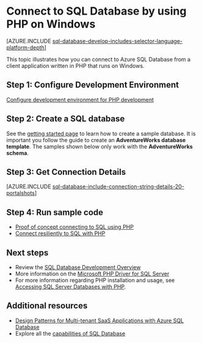 <properties
    pageTitle="Connect to SQL Database by using PHP on Windows | Azure"
    description="Presents a sample PHP program that connects to Azure SQL Database from a Windows client, and provides links to the necessary software components needed by the client."
    services="sql-database"
    documentationcenter=""
    author="meet-bhagdev"
    manager="jhubbard"
    editor="" />
<tags
    ms.assetid="4e71db4a-a22f-4f1c-83e5-4a34a036ecf3"
    ms.service="sql-database"
    ms.custom="development"
    ms.workload="drivers"
    ms.tgt_pltfrm="na"
    ms.devlang="php"
    ms.topic="article"
    ms.date="02/03/2017"
    wacn.date=""
    ms.author="meetb" />

# Connect to SQL Database by using PHP on Windows


[AZURE.INCLUDE [sql-database-develop-includes-selector-language-platform-depth](../../includes/sql-database-develop-includes-selector-language-platform-depth.md)] 


This topic illustrates how you can connect to Azure SQL Database from a client application written in PHP that runs on Windows.

## Step 1:  Configure Development Environment
[Configure development environment for PHP development](https://docs.microsoft.com/sql/connect/php/step-1-configure-development-environment-for-php-development/)

## Step 2: Create a SQL database

See the [getting started page](/documentation/articles/sql-database-get-started/) to learn how to create a sample database.  It is important you follow the guide to create an **AdventureWorks database template**. The samples shown below only work with the **AdventureWorks schema**.


## Step 3: Get Connection Details

[AZURE.INCLUDE [sql-database-include-connection-string-details-20-portalshots](../../includes/sql-database-include-connection-string-details-20-portalshots.md)]


## Step 4: Run sample code
* [Proof of concept connecting to SQL using PHP](https://docs.microsoft.com/sql/connect/php/step-3-proof-of-concept-connecting-to-sql-using-php/)
* [Connect resiliently to SQL with PHP](https://docs.microsoft.com/sql/connect/php/step-4-connect-resiliently-to-sql-with-php/)


## Next steps

* Review the [SQL Database Development Overview](/documentation/articles/sql-database-develop-overview/)
* More information on the [Microsoft PHP Driver for SQL Server](https://docs.microsoft.com/sql/connect/php/microsoft-php-driver-for-sql-server/)
* For more information regarding PHP installation and usage, see [Accessing SQL Server Databases with PHP](http://social.technet.microsoft.com/wiki/contents/articles/1258.accessing-sql-server-databases-from-php.aspx).

## Additional resources 

* [Design Patterns for Multi-tenant SaaS Applications with Azure SQL Database](/documentation/articles/sql-database-design-patterns-multi-tenancy-saas-applications/)
* Explore all the [capabilities of SQL Database](/home/features/sql-databases/)